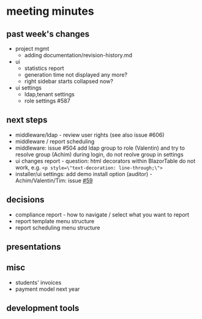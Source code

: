 
# meeting minutes

## past week's changes
- project mgmt
  - adding documentation/revision-history.md
- ui
  - statistics report
  - generation time not displayed any more?
  - right sidebar starts collapsed now?
- ui settings
  - ldap,tenant settings
  - role settings #587

## next steps
- middleware/ldap - review user rights (see also issue #606)
- middleware / report scheduling
- middleware: issue #504 add ldap group to role (Valentin) and try to resolve group (Achim) during login, do not reolve group in settings 
- ui changes report - question: html decorators within BlazorTable do not work, e.g. `<p style=\"text-decoration: line-through;\">`
- installer/ui settings: add demo install option (auditor) - Achim/Valentin/Tim: issue [#59](https://github.com/CactuseSecurity/firewall-orchestrator/issues/59)

## decisions
- compliance report - how to navigate / select what you want to report
- report template menu structure
- report scheduling menu structure

## presentations

## misc
- students' invoices
- payment model next year

## development tools
